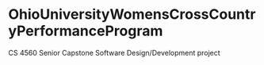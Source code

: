 # OhioUniversityWomensCrossCountryPerformanceProgram
CS 4560 Senior Capstone Software Design/Development project
